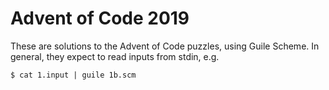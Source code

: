 
# Advent of Code 2019

These are solutions to the Advent of Code puzzles, using Guile Scheme.
In general, they expect to read inputs from stdin, e.g.

```
$ cat 1.input | guile 1b.scm
```
